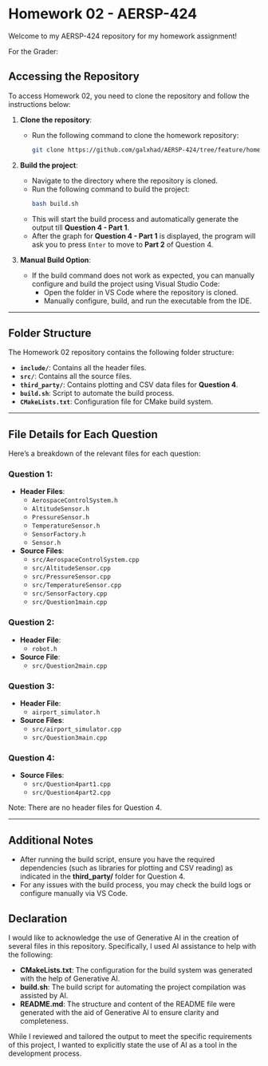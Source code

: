 # Homework 02 - AERSP-424

Welcome to my AERSP-424 repository for my homework assignment!

For the Grader:

## Accessing the Repository

To access Homework 02, you need to clone the repository and follow the instructions below:

1. **Clone the repository**:
   - Run the following command to clone the homework repository:
     ```bash
     git clone https://github.com/galxhad/AERSP-424/tree/feature/homework02
     ```
   
2. **Build the project**:
   - Navigate to the directory where the repository is cloned.
   - Run the following command to build the project:
     ```bash
     bash build.sh
     ```
   - This will start the build process and automatically generate the output till **Question 4 - Part 1**.
   - After the graph for **Question 4 - Part 1** is displayed, the program will ask you to press `Enter` to move to **Part 2** of Question 4.

3. **Manual Build Option**:
   - If the build command does not work as expected, you can manually configure and build the project using Visual Studio Code:
     - Open the folder in VS Code where the repository is cloned.
     - Manually configure, build, and run the executable from the IDE.

---

## Folder Structure

The Homework 02 repository contains the following folder structure:

- **`include/`**: Contains all the header files.
- **`src/`**: Contains all the source files.
- **`third_party/`**: Contains plotting and CSV data files for **Question 4**.
- **`build.sh`**: Script to automate the build process.
- **`CMakeLists.txt`**: Configuration file for CMake build system.

---

## File Details for Each Question

Here’s a breakdown of the relevant files for each question:

### **Question 1**:
- **Header Files**: 
  - `AerospaceControlSystem.h`
  - `AltitudeSensor.h`
  - `PressureSensor.h`
  - `TemperatureSensor.h`
  - `SensorFactory.h`
  - `Sensor.h`
- **Source Files**:
  - `src/AerospaceControlSystem.cpp`
  - `src/AltitudeSensor.cpp`
  - `src/PressureSensor.cpp`
  - `src/TemperatureSensor.cpp`
  - `src/SensorFactory.cpp`
  - `src/Question1main.cpp`

### **Question 2**:
- **Header File**:
  - `robot.h`
- **Source File**:
  - `src/Question2main.cpp`

### **Question 3**:
- **Header File**:
  - `airport_simulator.h`
- **Source Files**:
  - `src/airport_simulator.cpp`
  - `src/Question3main.cpp`

### **Question 4**:
- **Source Files**:
  - `src/Question4part1.cpp`
  - `src/Question4part2.cpp`

Note: There are no header files for Question 4.

---

## Additional Notes

- After running the build script, ensure you have the required dependencies (such as libraries for plotting and CSV reading) as indicated in the **third_party/** folder for Question 4.
- For any issues with the build process, you may check the build logs or configure manually via VS Code.

## Declaration

I would like to acknowledge the use of Generative AI in the creation of several files in this repository. Specifically, I used AI assistance to help with the following:

- **CMakeLists.txt**: The configuration for the build system was generated with the help of Generative AI.
- **build.sh**: The build script for automating the project compilation was assisted by AI.
- **README.md**: The structure and content of the README file were generated with the aid of Generative AI to ensure clarity and completeness.

While I reviewed and tailored the output to meet the specific requirements of this project, I wanted to explicitly state the use of AI as a tool in the development process.
